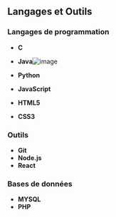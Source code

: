## Langages et Outils

### Langages de programmation
* **C**
* **Java**![image](https://github.com/user-attachments/assets/a63b9f55-2933-43be-900a-8084b45cab65)

* **Python** 
* **JavaScript**
* **HTML5**
* **CSS3**

### Outils
* **Git**
* **Node.js**
* **React**

### Bases de données
* **MYSQL**
* **PHP**
